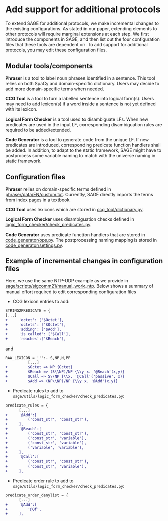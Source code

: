 # Add support for additional protocols
To extend SAGE for additional protocols, we make incremental changes to the existing configurations. As stated in our paper, extending elements to other protocols will require marginal extensions at each step. We first introduce the components in SAGE, and then list out the four configuration files that these tools are dependent on. To add support for additional protocols, you may edit these configuration files.

## Modular tools/components

**Phraser** is a tool to label noun phrases identified in a sentence. This tool relies on both SpaCy and domain-specific dictionary. Users may decide to add more domain-specific terms when needed.

**CCG Tool** is a tool to turn a labelled sentence into logical form(s). Users may need to add lexicon(s) if a word inside a sentence is not yet defined with its lexicon.

**Logical Form Checker** is a tool used to disambiguate LFs. When new predicates are used in the input LF, corresponding disambiguation rules are required to be added/extended.

**Code Generator** is a tool to generate code from the unique LF. If new predicates are introduced, corresponding predicate function handlers shall be added. In addition, to adapt to the static framework, SAGE might have to postprocess some variable naming to match with the universe naming in static framework. 

## Configuration files

**Phraser** relies on domain-specific terms defined in [phraser/data/EN/custom.txt](phraser/data/EN/custom.txt). Currently, SAGE directly imports the terms from index pages in a textbook.

**CCG Tool** uses lexicons which are stored in [ccg_tool/dictionary.py](ccg_tool/dictionary.py).

**Logical Form Checker** uses disambiguation checks defined in [logic_form_checker/check_predicates.py](logic_form_checker/check_predicates.py).

**Code Generator** uses predicate function handlers that are stored in [code_generator/ops.py](code_generator/ops.py). The postprocessing naming mapping is stored in [code_generator/settings.py](code_generator/settings.py).

## Example of incremental changes in configuration files
Here, we use the same NTP-UDP example as we provide in [sage/scripts/sigcomm21/manual_work_ntp](../scripts/sigcomm21/manual_work_ntp). Below shows a summary of manual effort required to edit corresponding configuration files

   * CCG lexicon entries to add:
   ```diff
   STRING2PREDICATE = {
   [...]
   +     'octet': ['$Octet'],
   +     'octets': ['$Octet'],
   +     'adding': ['$Add'],
   +     'is called': ['$Call'],
   +     'reaches':['$Reach'],
   ```
   and
   ```diff
   RAW_LEXICON = ''':- S,NP,N,PP
             [...]
   +         $Octet => NP {Octet}
   +         $Reach => (S\\NP)/NP {\\y x. '@Reach'(x,y)}
   +         $Call => S\\NP {\\x. '@Call'('passive', x)}
   +         $Add => (NP\\NP)/NP {\\y x. '@Add'(x,y)}
   ```
   * Predicate rules to add to `sage/utils/logic_form_checker/check_predicates.py`:
   ```diff
   predicate_rules = {
         [...]
   +     '@Add':[
   +         ('const_str', 'const_str'),
   +     ],
   +     '@Reach':[
   +         ('const_str', 'const_str'),
   +         ('const_str', 'variable'),
   +         ('const_str', 'variable'),
   +         ('variable', 'variable'),
   +     ],
   +     '@Call':[
   +         ('const_str', 'const_str'),
   +         ('const_str', 'variable'),
   +     ],
   ```
   * Predicate order rule to add to `sage/utils/logic_form_checker/check_predicates.py`:
   ```diff
   predicate_order_denylist = {
         [...]
   +     '@Add':[
   +         '@Of',
   +     ],
   ```


